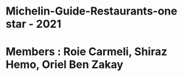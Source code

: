 # Michelin-Guide-Restaurants-one star - 2021
# Members : Roie Carmeli, Shiraz Hemo, Oriel Ben Zakay
